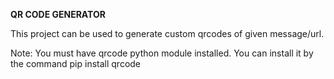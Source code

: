**QR CODE GENERATOR**

This project can be used to generate custom qrcodes of given message/url. 

Note: You must have qrcode python module installed. You can install it by the command
pip install qrcode

